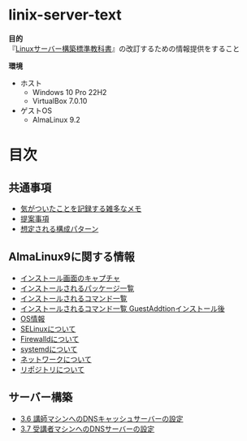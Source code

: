 # linix-server-text

**目的**  
『[Linuxサーバー構築標準教科書](https://linuc.org/textbooks/server/)』の改訂するための情報提供をすること  


**環境**
- ホスト
  - Windows 10 Pro 22H2
  - VirtualBox 7.0.10
- ゲストOS
  - AlmaLinux 9.2


# 目次

## 共通事項

- [気がついたことを記録する雑多なメモ](/memo.md)
- [提案事項](/suggestions.md)
- [想定される構成パターン](/diagram.md)

## AlmaLinux9に関する情報

- [インストール画面のキャプチャ](/almalinux9.2_install.md)
- [インストールされるパッケージ一覧](/almalinux9.2_packagelist.md)
- [インストールされるコマンド一覧](/almalinux9.2_commandlist.md)
- [インストールされるコマンド一覧 GuestAddtionインストール後](/almalinux9.2_commandlist_GA.md)
- [OS情報](/almalinux9.2_osinfo.md)
- [SELinuxについて](/almalinux9.2_selinux.md)
- [Firewalldについて](/almalinux9.2_firewalld.md)
- [systemdについて](/almalinux9.2_systemd.md)
- [ネットワークについて](/almalinux9.2_network.md)
- [リポジトリについて](/almalinux9.2_repo.md)


## サーバー構築

- [3.6 講師マシンへのDNSキャッシュサーバーの設定](/section3.6_dns_unbound.md)
- [3.7 受講者マシンへのDNSサーバーの設定](/section3.7_dns_bind.md)
